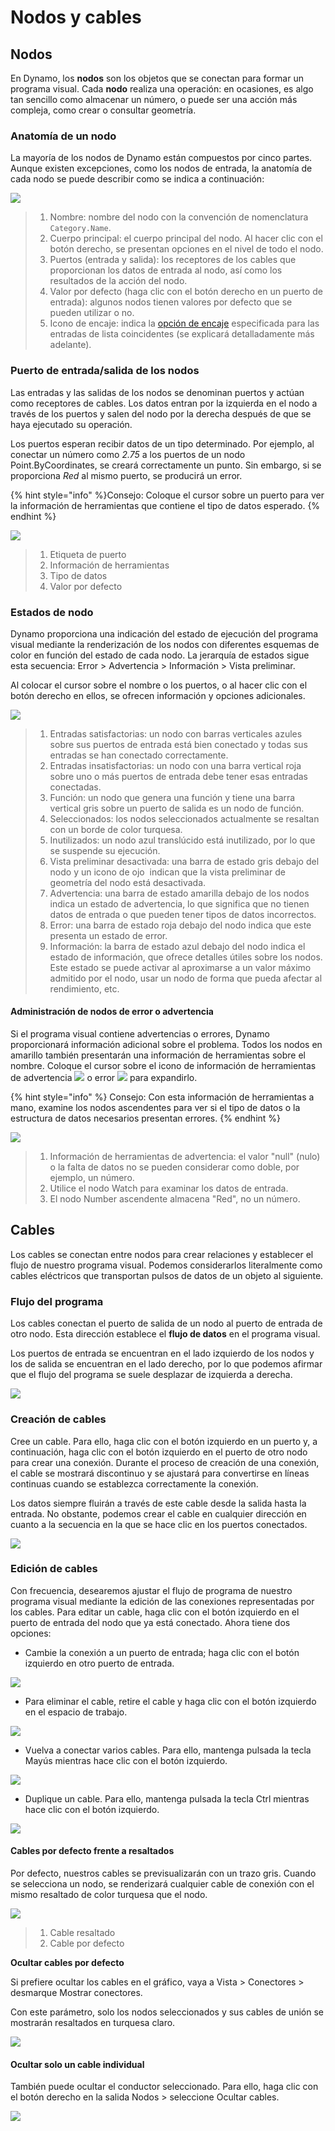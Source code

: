# Nodos y cables 

## Nodos

En Dynamo, los **nodos** son los objetos que se conectan para formar un programa visual. Cada **nodo** realiza una operación: en ocasiones, es algo tan sencillo como almacenar un número, o puede ser una acción más compleja, como crear o consultar geometría.

### Anatomía de un nodo

La mayoría de los nodos de Dynamo están compuestos por cinco partes. Aunque existen excepciones, como los nodos de entrada, la anatomía de cada nodo se puede describir como se indica a continuación:

![](images/nodesandwires-nodesanatomy.jpg)

> 1. Nombre: nombre del nodo con la convención de nomenclatura `Category.Name`.
> 2. Cuerpo principal: el cuerpo principal del nodo. Al hacer clic con el botón derecho, se presentan opciones en el nivel de todo el nodo.
> 3. Puertos (entrada y salida): los receptores de los cables que proporcionan los datos de entrada al nodo, así como los resultados de la acción del nodo.
> 4. Valor por defecto (haga clic con el botón derecho en un puerto de entrada): algunos nodos tienen valores por defecto que se pueden utilizar o no.
> 5. Icono de encaje: indica la [opción de encaje](../5\_essential\_nodes\_and\_concepts/5-4\_designing-with-lists/1-whats-a-list.md#lacing) especificada para las entradas de lista coincidentes (se explicará detalladamente más adelante).

### Puerto de entrada/salida de los nodos

Las entradas y las salidas de los nodos se denominan puertos y actúan como receptores de cables. Los datos entran por la izquierda en el nodo a través de los puertos y salen del nodo por la derecha después de que se haya ejecutado su operación.

Los puertos esperan recibir datos de un tipo determinado. Por ejemplo, al conectar un número como _2.75_ a los puertos de un nodo Point.ByCoordinates, se creará correctamente un punto. Sin embargo, si se proporciona _Red_ al mismo puerto, se producirá un error.

{% hint style="info" %}Consejo: Coloque el cursor sobre un puerto para ver la información de herramientas que contiene el tipo de datos esperado. {% endhint %}

![](images/nodesandwires-nodesinputandtooltip.jpg)

> 1. Etiqueta de puerto
> 2. Información de herramientas
> 3. Tipo de datos
> 4. Valor por defecto

### Estados de nodo

Dynamo proporciona una indicación del estado de ejecución del programa visual mediante la renderización de los nodos con diferentes esquemas de color en función del estado de cada nodo. La jerarquía de estados sigue esta secuencia: Error > Advertencia > Información > Vista preliminar.

Al colocar el cursor sobre el nombre o los puertos, o al hacer clic con el botón derecho en ellos, se ofrecen información y opciones adicionales.

![](../.gitbook/assets/nodesandwires-nodestates.png)

> 1. Entradas satisfactorias: un nodo con barras verticales azules sobre sus puertos de entrada está bien conectado y todas sus entradas se han conectado correctamente.
> 2. Entradas insatisfactorias: un nodo con una barra vertical roja sobre uno o más puertos de entrada debe tener esas entradas conectadas.
> 3. Función: un nodo que genera una función y tiene una barra vertical gris sobre un puerto de salida es un nodo de función.
> 4. Seleccionados: los nodos seleccionados actualmente se resaltan con un borde de color turquesa.
> 5. Inutilizados: un nodo azul translúcido está inutilizado, por lo que se suspende su ejecución.
> 6. Vista preliminar desactivada: una barra de estado gris debajo del nodo y un icono de ojo <img src="images/nodesandwires-previewoff.jpg" alt="" data-size="line"> indican que la vista preliminar de geometría del nodo está desactivada.
> 7. Advertencia: una barra de estado amarilla debajo de los nodos indica un estado de advertencia, lo que significa que no tienen datos de entrada o que pueden tener tipos de datos incorrectos.
> 8. Error: una barra de estado roja debajo del nodo indica que este presenta un estado de error.
> 9. Información: la barra de estado azul debajo del nodo indica el estado de información, que ofrece detalles útiles sobre los nodos. Este estado se puede activar al aproximarse a un valor máximo admitido por el nodo, usar un nodo de forma que pueda afectar al rendimiento, etc.

#### Administración de nodos de error o advertencia

Si el programa visual contiene advertencias o errores, Dynamo proporcionará información adicional sobre el problema. Todos los nodos en amarillo también presentarán una información de herramientas sobre el nombre. Coloque el cursor sobre el icono de información de herramientas de advertencia ![](images/nodesandwires-nodewarningicon.png) o error ![](images/nodesandwires-nodeerroricon.png) para expandirlo.

{% hint style="info" %} Consejo: Con esta información de herramientas a mano, examine los nodos ascendentes para ver si el tipo de datos o la estructura de datos necesarios presentan errores. {% endhint %}

![](images/nodesandwires-nodeswithwarningtooltip.jpg)

> 1. Información de herramientas de advertencia: el valor "null" (nulo) o la falta de datos no se pueden considerar como doble, por ejemplo, un número.
> 2. Utilice el nodo Watch para examinar los datos de entrada.
> 3. El nodo Number ascendente almacena "Red", no un número.

## Cables

Los cables se conectan entre nodos para crear relaciones y establecer el flujo de nuestro programa visual. Podemos considerarlos literalmente como cables eléctricos que transportan pulsos de datos de un objeto al siguiente.

### Flujo del programa <a href="#program-flow" id="program-flow"></a>

Los cables conectan el puerto de salida de un nodo al puerto de entrada de otro nodo. Esta dirección establece el **flujo de datos** en el programa visual.

Los puertos de entrada se encuentran en el lado izquierdo de los nodos y los de salida se encuentran en el lado derecho, por lo que podemos afirmar que el flujo del programa se suele desplazar de izquierda a derecha.

![](images/nodesandwires-flowofdata.jpg)

### Creación de cables <a href="#creating-wires" id="creating-wires"></a>

Cree un cable. Para ello, haga clic con el botón izquierdo en un puerto y, a continuación, haga clic con el botón izquierdo en el puerto de otro nodo para crear una conexión. Durante el proceso de creación de una conexión, el cable se mostrará discontinuo y se ajustará para convertirse en líneas continuas cuando se establezca correctamente la conexión.

Los datos siempre fluirán a través de este cable desde la salida hasta la entrada. No obstante, podemos crear el cable en cualquier dirección en cuanto a la secuencia en la que se hace clic en los puertos conectados.

![](images/nodesandwires-creatingawire.gif)

### Edición de cables <a href="#editing-wires" id="editing-wires"></a>

Con frecuencia, desearemos ajustar el flujo de programa de nuestro programa visual mediante la edición de las conexiones representadas por los cables. Para editar un cable, haga clic con el botón izquierdo en el puerto de entrada del nodo que ya está conectado. Ahora tiene dos opciones:

* Cambie la conexión a un puerto de entrada; haga clic con el botón izquierdo en otro puerto de entrada.

![](<images/nodesandwires-editwirechangeport(1)(1) (1) (2).gif>)

* Para eliminar el cable, retire el cable y haga clic con el botón izquierdo en el espacio de trabajo.

![](images/nodesandwires-editwiresremove.gif)

* Vuelva a conectar varios cables. Para ello, mantenga pulsada la tecla Mayús mientras hace clic con el botón izquierdo.

![](images/nodesandwires-editmultiports.gif)

* Duplique un cable. Para ello, mantenga pulsada la tecla Ctrl mientras hace clic con el botón izquierdo.

![](images/nodesandwires-duplicatewire.gif)

#### Cables por defecto frente a resaltados <a href="#wire-previews" id="wire-previews"></a>

Por defecto, nuestros cables se previsualizarán con un trazo gris. Cuando se selecciona un nodo, se renderizará cualquier cable de conexión con el mismo resaltado de color turquesa que el nodo.

![](images/nodesandwires-defaultvshighlightedwires.jpg)

> 1. Cable resaltado
> 2. Cable por defecto

**Ocultar cables por defecto**

Si prefiere ocultar los cables en el gráfico, vaya a Vista > Conectores > desmarque Mostrar conectores.

Con este parámetro, solo los nodos seleccionados y sus cables de unión se mostrarán resaltados en turquesa claro.

![](<images/nodesandwires-hidewiressetting(1) (1).gif>)

#### Ocultar solo un cable individual

También puede ocultar el conductor seleccionado. Para ello, haga clic con el botón derecho en la salida Nodos > seleccione Ocultar cables.

![](images/nodesandwires-hideselectedwire.gif)
